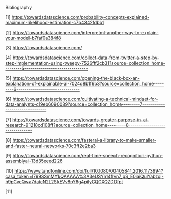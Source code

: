 Bibliography 

[1] https://towardsdatascience.com/probability-concepts-explained-maximum-likelihood-estimation-c7b4342fdbb1 

[2] https://towardsdatascience.com/interpretml-another-way-to-explain-your-model-b7faf0a384f8  

[3] https://towardsdatascience.com/ 

[4] https://towardsdatascience.com/collect-data-from-twitter-a-step-by-step-implementation-using-tweepy-7526fff2cb31?source=collection_home---------5-------------------------------  

[5] https://towardsdatascience.com/opening-the-black-box-an-explanation-of-explainable-ai-7024d8b1f6b3?source=collection_home---------6------------------------------- 

[6] https://towardsdatascience.com/cultivating-a-technical-mindset-for-data-analysts-c19eb6090089?source=collection_home---------7------------------------------- 

[7] https://towardsdatascience.com/towards-greater-purpose-in-ai-research-91218cd108ff?source=collection_home---------8-------------------------------  

[8] https://towardsdatascience.com/fasterai-a-library-to-make-smaller-and-faster-neural-networks-70c3ff2e2ba3 

[9] https://towardsdatascience.com/real-time-speech-recognition-python-assemblyai-13d35eeed226  

[10] https://www.tandfonline.com/doi/full/10.1080/00405841.2016.1173994?casa_token=I799SSmMYkQAAAAA%3A3eUSYn14flvn7_gS_E0iaiQulYabzoj-h9pCvcQwa7datcN2L2SkEVv8pY6g4piIyCQCXQZDDfpt

[11]  
